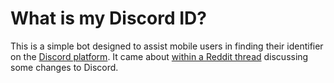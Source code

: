 # What is my Discord ID?

This is a simple bot designed to assist mobile users in finding their identifier on the [Discord platform](https://discordapp.com). It came about [within a Reddit thread](https://www.reddit.com/r/privacy/comments/9phixm/discord_wants_to_sell_your_data_and_if_that_data/e82rk8d/) discussing some changes to Discord.
